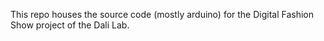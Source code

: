 This repo houses the source code (mostly arduino) for the Digital Fashion Show project of the Dali Lab. 
